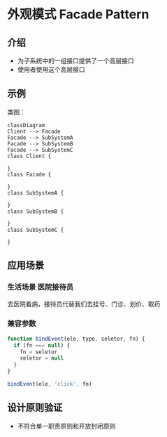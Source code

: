 # 外观模式 Facade Pattern

## 介绍

- 为子系统中的一组接口提供了一个高层接口
- 使用者使用这个高层接口

## 示例

类图：

```mermaid
classDiagram
Client --> Facade
Facade --> SubSystemA
Facade --> SubSystemB
Facade --> SubSystemC
class Client {
  
}
class Facade {
 
}
class SubSystemA {
 
}
class SubSystemB {
 
}
class SubSystemC {
 
}
```

## 应用场景

### 生活场景 医院接待员

去医院看病，接待员代替我们去挂号、门诊、划价、取药

### 兼容参数

```js
function bindEvent(ele, type, seletor, fn) {
  if (fn === null) {
    fn = seletor
    seletor = null
  }
}

bindEvent(ele, 'click', fn)
```

## 设计原则验证

- 不符合单一职责原则和开放封闭原则
